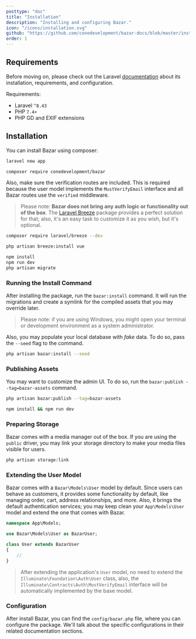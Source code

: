 ```yaml
---
posttype: "doc"
title: "Installation"
description: "Installing and configuring Bazar."
icon: "/icons/installation.svg"
github: "https://github.com/conedevelopment/bazar-docs/blob/master/installation.md"
order: 1
---
```


## Requirements

Before moving on, please check out the Laravel [documentation](https://laravel.com/docs/master/installation) about its installation, requirements, and configuration.

Requirements:
- Laravel `^8.43`
- PHP `7.4+`
- PHP GD and EXIF extensions

## Installation

You can install Bazar using composer:

```sh
laravel new app

composer require conedevelopment/bazar
```

Also, make sure the verification routes are included. This is required because the user model implements the `MustVerifyEmail` interface and all Bazar routes use the `verified` middleware.

> Please note: **Bazar does not bring any auth logic or functionality out of the box**. The [Laravel Breeze](https://laravel.com/docs/8.x/starter-kits#laravel-breeze) package provides a perfect solution for that; also, it's an easy task to customize it as you wish, but it's optional.

```sh
composer require laravel/breeze --dev

php artisan breeze:install vue

npm install
npm run dev
php artisan migrate
```

### Running the Install Command

After installing the package, run the `bazar:install` command. It will run the migrations and create a symlink for the compiled assets that you may override later.

> Please note: if you are using Windows, you might open your terminal or development environment as a system administrator.

Also, you may populate your local database with *fake* data. To do so, pass the `--seed` flag to the command.

```sh
php artisan bazar:install --seed
```

### Publishing Assets

You may want to customize the admin UI. To do so, run the `bazar:publish --tag=bazar-assets` command.

```sh
php artisan bazar:publish --tag=bazar-assets

npm install && npm run dev
```

### Preparing Storage

Bazar comes with a media manager out of the box. If you are using the `public` driver, you may link your storage directory to make your media files visible for users.

```sh
php artisan storage:link
```

### Extending the User Model

Bazar comes with a `Bazar\Models\User` model by default. Since users can behave as customers, it provides some functionality by default, like managing order, cart, address relationships, and more. Also, it brings the default authentication services; you may keep clean your `App\Models\User` model and extend the one that comes with Bazar.

```php
namespace App\Models;

use Bazar\Models\User as BazarUser;

class User extends BazarUser
{
    //
}
```

> After extending the application's `User` model, no need to extend the `Illuminate\Foundation\Auth\User` class, also, the `Illuminate\Contracts\Auth\MustVerifyEmail` interface will be automatically implemented by the base model.

### Configuration

After install Bazar, you can find the `config/bazar.php` file, where you can configure the package. We'll talk about the specific configurations in their related documentation sections.
